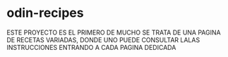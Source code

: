 # odin-recipes
ESTE PROYECTO ES EL PRIMERO DE MUCHO SE TRATA DE UNA PAGINA DE RECETAS VARIADAS, DONDE UNO PUEDE CONSULTAR LALAS INSTRUCCIONES ENTRANDO A CADA PAGINA DEDICADA